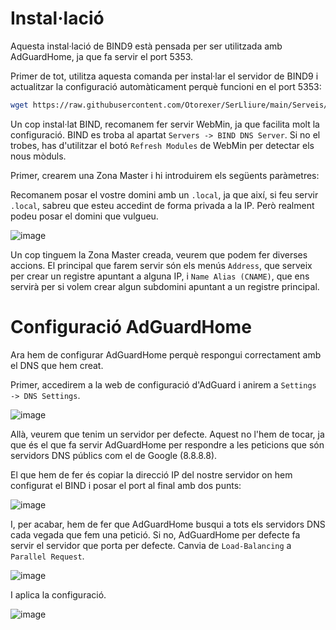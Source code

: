 # Instal·lació

Aquesta instal·lació de BIND9 està pensada per ser utilitzada amb AdGuardHome, ja que fa servir el port 5353.

Primer de tot, utilitza aquesta comanda per instal·lar el servidor de BIND9 i actualitzar la configuració automàticament perquè funcioni en el port 5353:

```bash
wget https://raw.githubusercontent.com/Otorexer/SerLliure/main/Serveis/BIND/Install.sh && bash Install.sh && rm Install.sh
```

Un cop instal·lat BIND, recomanem fer servir WebMin, ja que facilita molt la configuració. BIND es troba al apartat `Servers -> BIND DNS Server`. Si no el trobes, has d'utilitzar el botó `Refresh Modules` de WebMin per detectar els nous mòduls.

Primer, crearem una Zona Master i hi introduirem els següents paràmetres:

Recomanem posar el vostre domini amb un `.local`, ja que així, si feu servir `.local`, sabreu que esteu accedint de forma privada a la IP. Però realment podeu posar el domini que vulgueu.

![image](https://github.com/Otorexer/SerLliure/assets/118485801/6c28da3c-2e85-47ca-8646-cd2428c381cc)

Un cop tinguem la Zona Master creada, veurem que podem fer diverses accions. El principal que farem servir són els menús `Address`, que serveix per crear un registre apuntant a alguna IP, i `Name Alias (CNAME)`, que ens servirà per si volem crear algun subdomini apuntant a un registre principal.

# Configuració AdGuardHome

Ara hem de configurar AdGuardHome perquè respongui correctament amb el DNS que hem creat.

Primer, accedirem a la web de configuració d'AdGuard i anirem a `Settings -> DNS Settings`.

![image](https://github.com/Otorexer/SerLliure/assets/118485801/6d454755-3cd1-4e55-b757-65f19e909bf6)

Allà, veurem que tenim un servidor per defecte. Aquest no l'hem de tocar, ja que és el que fa servir AdGuardHome per respondre a les peticions que són servidors DNS públics com el de Google (8.8.8.8).

El que hem de fer és copiar la direcció IP del nostre servidor on hem configurat el BIND i posar el port al final amb dos punts:

![image](https://github.com/Otorexer/SerLliure/assets/118485801/97b88919-fabc-4826-af2e-2fdfbd45f3b4)

I, per acabar, hem de fer que AdGuardHome busqui a tots els servidors DNS cada vegada que fem una petició. Si no, AdGuardHome per defecte fa servir el servidor que porta per defecte. Canvia de `Load-Balancing` a `Parallel Request`.

![image](https://github.com/Otorexer/SerLliure/assets/118485801/59129f4a-0f33-4fe8-a608-4d9440d12768)

I aplica la configuració.

![image](https://github.com/Otorexer/SerLliure/assets/118485801/6f589386-c621-457a-b148-7b14e0d33713)

